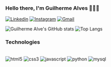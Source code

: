 ### Hello there, I'm Guilherme Alves 🙋🏾‍♂️

[![Linkedin](https://img.shields.io/badge/LinkedIn-0077B5?style=for-the-badge&logo=linkedin&logoColor=white)](https://www.linkedin.com/in/guilherme-santos-7205b32a9)
[![Instagram](https://img.shields.io/badge/Instagram-E4405F?style=for-the-badge&logo=instagram&logoColor=white)](https://www.instagram.com/alves_guiiii/)
[![Gmail](https://img.shields.io/badge/Gmail-D14836?style=for-the-badge&logo=gmail&logoColor=white)](mailto:guilherme.henri6ue@gmail.com)

![Guilherme Alve's GitHub stats](https://github-readme-stats.vercel.app/api?username=GuilhermeHenriqueAlvesSantos&show_icons=true&theme=onedark)
![Top Langs](https://github-readme-stats.vercel.app/api/top-langs/?username=GuilhermeHenriqueAlvesSantos&theme=dark)

### Technologies

<div style="display: inline_block">
<br/>

<img align="center" alt="html5" src="https://img.shields.io/badge/HTML5-E34F26?style=for-the-badge&logo=html5&logoColor=white"/>
<img align="center" alt="css3" src="https://img.shields.io/badge/CSS3-1572B6?style=for-the-badge&logo=css3&logoColor=white" />
<img align="center" alt="javascript" src="https://img.shields.io/badge/JavaScript-323330?style=for-the-badge&logo=javascript&logoColor=F7DF1E"/>
<img align="center" alt="python" src="https://img.shields.io/badge/Python-14354C?style=for-the-badge&logo=python&logoColor=white"/>
<img align="center" alt="mysql" src="https://img.shields.io/badge/MySQL-00000F?style=for-the-badge&logo=mysql&logoColor=white">

</div> 
